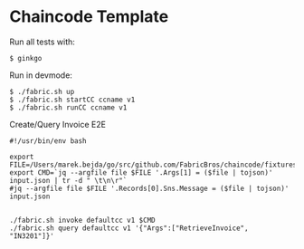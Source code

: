 # Chaincode Template

Run all tests with:
```
$ ginkgo
```

Run in devmode:
```
$ ./fabric.sh up
$ ./fabric.sh startCC ccname v1
$ ./fabric.sh runCC ccname v1
```

Create/Query Invoice E2E
```
#!/usr/bin/env bash

export FILE=/Users/marek.bejda/go/src/github.com/FabricBros/chaincode/fixtures/invoice_ex1.json
export CMD=`jq --argfile file $FILE '.Args[1] = ($file | tojson)' input.json | tr -d " \t\n\r"`
#jq --argfile file $FILE '.Records[0].Sns.Message = ($file | tojson)' input.json


./fabric.sh invoke defaultcc v1 $CMD
./fabric.sh query defaultcc v1 '{"Args":["RetrieveInvoice", "IN3201"]}'
```